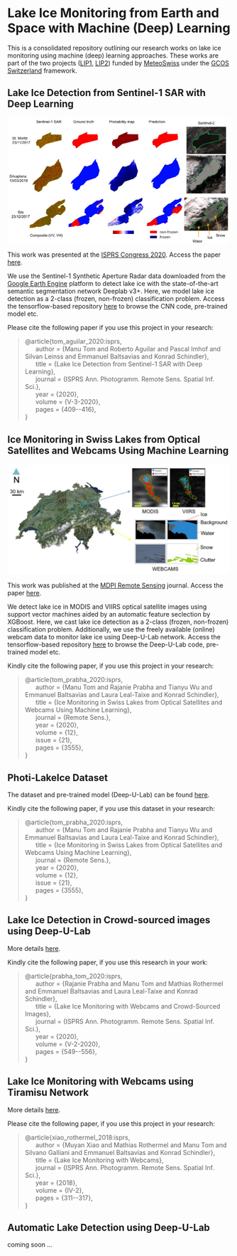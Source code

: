 # Lake Ice Monitoring from Earth and Space with Machine (Deep) Learning


This is a consolidated repository outlining our research works on lake ice monitoring using machine (deep) learning approaches. These works are part of the two projects ([LIP1](https://prs.igp.ethz.ch/research/completed_projects/integrated-monitoring-of-ice-in-selected-swiss-lakes.html), [LIP2](https://prs.igp.ethz.ch/research/current_projects/integrated-lake-ice-monitoring-and-generation-of-sustainable--re.html)) funded by [MeteoSwiss](https://www.meteoswiss.admin.ch/) under the [GCOS Switzerland](https://www.meteoswiss.admin.ch/home/research-and-cooperation/international-cooperation/gcos.html) framework.


## Lake Ice Detection from Sentinel-1 SAR with Deep Learning 

<img src="figures/title_figure_isprs2020_sar_paper.jpg" alt="drawing" width="500"/>

This work was presented at the [ISPRS Congress 2020](http://www.isprs2020-nice.com/index.php/virtualevent-2/).  Access the paper [here](https://www.isprs-ann-photogramm-remote-sens-spatial-inf-sci.net/V-3-2020/409/2020/).

We use the Sentinel-1 Synthetic Aperture Radar data downloaded from the [Google Earth Engine](https://developers.google.com/earth-engine/guides/sentinel1) platform to detect lake ice with the state-of-the-art semantic segmentation network Deeplab v3+. Here, we model lake ice detection as a 2-class (frozen, non-frozen) classification problem. 
Access the tensorflow-based repository [here](https://github.com/czarmanu/sentinel_lakeice) to browse the CNN code, pre-trained model etc.

Please cite the following paper if you use this project in your research:

> @article{tom_aguilar_2020:isprs,<br>
>&nbsp;&nbsp;&nbsp;&nbsp;&nbsp;&nbsp;author    = {Manu Tom and Roberto Aguilar and Pascal Imhof and Silvan Leinss and Emmanuel Baltsavias and Konrad Schindler},<br>
> &nbsp;&nbsp;&nbsp;&nbsp;&nbsp;&nbsp;title     = {Lake Ice Detection from Sentinel-1 SAR with Deep Learning},<br>
>&nbsp;&nbsp;&nbsp;&nbsp;&nbsp;&nbsp;journal   = {ISPRS Ann. Photogramm. Remote Sens. Spatial Inf. Sci.},<br>
>&nbsp;&nbsp;&nbsp;&nbsp;&nbsp;&nbsp;year      = {2020},<br>
>&nbsp;&nbsp;&nbsp;&nbsp;&nbsp;&nbsp;volume    = {V-3-2020},<br>
>&nbsp;&nbsp;&nbsp;&nbsp;&nbsp;&nbsp;pages     = {409--416},<br>
}
    
## Ice Monitoring in Swiss Lakes from Optical Satellites and Webcams Using Machine Learning

<img src="figures/graphical_abstract_rs2020_paper.png" alt="drawing" width="500"/>

This work was published at the [MDPI Remote Sensing](https://www.mdpi.com/journal/remotesensing) journal. Access the paper [here](https://www.mdpi.com/2072-4292/12/21/3555).

We detect lake ice in MODIS and VIIRS optical satellite images using support vector machines aided by an automatic feature seclection by XGBoost. Here, we cast lake ice detection as a 2-class (frozen, non-frozen) classification problem. Additionally, we use the freely available (online) webcam data to monitor lake ice using Deep-U-Lab network. Access the tensorflow-based repository [here](https://github.com/czarmanu/deeplab-lakeice-webcams) to browse the Deep-U-Lab code, pre-trained model etc.

Kindly cite the following paper, if you use this project in your research:

> @article{tom_prabha_2020:isprs,<br>
>&nbsp;&nbsp;&nbsp;&nbsp;&nbsp;&nbsp;author    = {Manu Tom and Rajanie Prabha and Tianyu Wu and Emmanuel Baltsavias and Laura Leal-Taixe and Konrad Schindler},<br>
> &nbsp;&nbsp;&nbsp;&nbsp;&nbsp;&nbsp;title     = {Ice Monitoring in Swiss Lakes from Optical Satellites and Webcams Using Machine Learning},<br>
>&nbsp;&nbsp;&nbsp;&nbsp;&nbsp;&nbsp;journal   = {Remote Sens.},<br>
>&nbsp;&nbsp;&nbsp;&nbsp;&nbsp;&nbsp;year      = {2020},<br>
>&nbsp;&nbsp;&nbsp;&nbsp;&nbsp;&nbsp;volume    = {12},<br>
>&nbsp;&nbsp;&nbsp;&nbsp;&nbsp;&nbsp;issue     = {21},<br>
>&nbsp;&nbsp;&nbsp;&nbsp;&nbsp;&nbsp;pages     = {3555},<br>
}
    
## Photi-LakeIce Dataset

The dataset and pre-trained model (Deep-U-Lab) can be found [here](https://github.com/czarmanu/photi-lakeice-dataset).

Kindly cite the following paper, if you use this dataset in your research:

> @article{tom_prabha_2020:isprs,<br>
>&nbsp;&nbsp;&nbsp;&nbsp;&nbsp;&nbsp;author    = {Manu Tom and Rajanie Prabha and Tianyu Wu and Emmanuel Baltsavias and Laura Leal-Taixe and Konrad Schindler},<br>
> &nbsp;&nbsp;&nbsp;&nbsp;&nbsp;&nbsp;title    = {Ice Monitoring in Swiss Lakes from Optical Satellites and Webcams Using Machine Learning},<br>
>&nbsp;&nbsp;&nbsp;&nbsp;&nbsp;&nbsp;journal   = {Remote Sens.},<br>
>&nbsp;&nbsp;&nbsp;&nbsp;&nbsp;&nbsp;year      = {2020},<br>
>&nbsp;&nbsp;&nbsp;&nbsp;&nbsp;&nbsp;volume    = {12},<br>
>&nbsp;&nbsp;&nbsp;&nbsp;&nbsp;&nbsp;issue     = {21},<br>
>&nbsp;&nbsp;&nbsp;&nbsp;&nbsp;&nbsp;pages     = {3555},<br>
}

## Lake Ice Detection in Crowd-sourced images using Deep-U-Lab

More details [here](https://github.com/czarmanu/deeplab-lakeice-webcams).

Kindly cite the following paper, if you use this research in your work:

> @article{prabha_tom_2020:isprs,<br>
>&nbsp;&nbsp;&nbsp;&nbsp;&nbsp;&nbsp;author    = {Rajanie Prabha and Manu Tom and Mathias Rothermel and Emmanuel Baltsavias and Laura Leal-Taixe and Konrad Schindler},<br>
> &nbsp;&nbsp;&nbsp;&nbsp;&nbsp;&nbsp;title    = {Lake Ice Monitoring with Webcams and Crowd-Sourced Images},<br>
>&nbsp;&nbsp;&nbsp;&nbsp;&nbsp;&nbsp;journal   = {ISPRS Ann. Photogramm. Remote Sens. Spatial Inf. Sci.},<br>
>&nbsp;&nbsp;&nbsp;&nbsp;&nbsp;&nbsp;year      = {2020},<br>
>&nbsp;&nbsp;&nbsp;&nbsp;&nbsp;&nbsp;volume    = {V-2-2020},<br>
>&nbsp;&nbsp;&nbsp;&nbsp;&nbsp;&nbsp;pages     = {549--556},<br>
}

## Lake Ice Monitoring with Webcams using Tiramisu Network

More details [here](https://github.com/czarmanu/tiramisu_keras).

Please cite the following paper, if you use this project in your research:

> @article{xiao_rothermel_2018:isprs,<br>
>&nbsp;&nbsp;&nbsp;&nbsp;&nbsp;&nbsp;author    = {Muyan Xiao and Mathias Rothermel and Manu Tom and Silvano Galliani and Emmanuel Baltsavias and Konrad Schindler},<br>
> &nbsp;&nbsp;&nbsp;&nbsp;&nbsp;&nbsp;title    = {Lake Ice Monitoring with Webcams},<br>
>&nbsp;&nbsp;&nbsp;&nbsp;&nbsp;&nbsp;journal   = {ISPRS Ann. Photogramm. Remote Sens. Spatial Inf. Sci.},<br>
>&nbsp;&nbsp;&nbsp;&nbsp;&nbsp;&nbsp;year      = {2018},<br>
>&nbsp;&nbsp;&nbsp;&nbsp;&nbsp;&nbsp;volume    = {IV-2},<br>
>&nbsp;&nbsp;&nbsp;&nbsp;&nbsp;&nbsp;pages     = {311--317},<br>
}

## Automatic Lake Detection using Deep-U-Lab

coming soon ...

